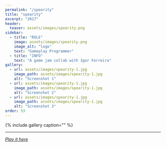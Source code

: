 ```yaml
---
permalink: "/spearity"
title: "spearity"
excerpt: "2017"
header:
  teaser: assets/images/spearity.png
sidebar:
  - title: "ROLE"
    image: assets/images/spearity.png
    image_alt: "logo"
    text: "Gameplay Programmer"
  - title: "INFO"
    text: "A game jam collab with Igor Ferreira"
gallery:
  - url: assets/images/spearity-1.jpg
    image_path: assets/images/spearity-1.jpg
    alt: "Screenshot 1"
  - url: assets/images/spearity-1.jpg
    image_path: assets/images/spearity-1.jpg
    alt: "Screenshot 2"
  - url: assets/images/spearity-1.jpg
    image_path: assets/images/spearity-1.jpg
    alt: "Screenshot 3"
order: 53
---
```


{% include gallery caption="" %}



------







[*Play it here*]()